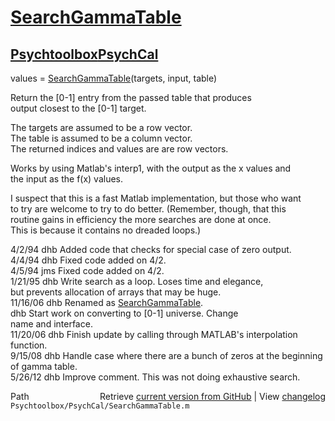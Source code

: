 # [SearchGammaTable](SearchGammaTable)
## [Psychtoolbox](Psychtoolbox)[PsychCal](PsychCal)

 values = [SearchGammaTable](SearchGammaTable)(targets, input, table)  
  
 Return the [0-1] entry from the passed table that produces  
 output closest to the [0-1] target.  
  
 The targets are assumed to be a row vector.  
 The table is assumed to be a column vector.  
 The returned indices and values are are row vectors.  
  
 Works by using Matlab's interp1, with the output as the x values and  
 the input as the f(x) values.  
  
 I suspect that this is a fast Matlab implementation, but those who want  
 to try are welcome to try to do better.  (Remember, though, that this  
 routine gains in efficiency the more searches are done at once.  
 This is because it contains no dreaded loops.)  
  
 4/2/94     dhb     Added code that checks for special case of zero output.  
 4/4/94     dhb     Fixed code added on 4/2.  
 4/5/94     jms     Fixed code added on 4/2.  
 1/21/95        dhb     Write search as a loop.  Loses time and elegance,  
                        but prevents allocation of arrays that may be huge.  
 11/16/06      dhb     Renamed as [SearchGammaTable](SearchGammaTable).  
               dhb     Start work on converting to [0-1] universe.  Change  
                       name and interface.  
 11/20/06      dhb     Finish update by calling through MATLAB's interpolation function.  
 9/15/08       dhb     Handle case where there are a bunch of zeros at the beginning of gamma table.  
 5/26/12       dhb     Improve comment.  This was not doing exhaustive search.  




<div class="code_header" style="text-align:right;">
  <span style="float:left;">Path&nbsp;&nbsp;</span> <span class="counter">Retrieve <a href=
  "https://raw.github.com/Psychtoolbox-3/Psychtoolbox-3/beta/Psychtoolbox/PsychCal/SearchGammaTable.m">current version from GitHub</a> | View <a href=
  "https://github.com/Psychtoolbox-3/Psychtoolbox-3/commits/beta/Psychtoolbox/PsychCal/SearchGammaTable.m">changelog</a></span>
</div>
<div class="code">
  <code>Psychtoolbox/PsychCal/SearchGammaTable.m</code>
</div>

